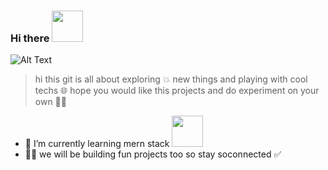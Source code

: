 ### Hi there <img src="https://i.pinimg.com/originals/8b/35/fe/8b35fef55fba1a201c9c7a11d3ec3d64.gif" width="50">

![Alt Text](https://i.pinimg.com/originals/44/5e/e1/445ee117c29f7b1c30ddb1a29e48c15b.gif)

> hi this git is all about exploring 💥 new things and playing with cool techs 🌐
> hope you would like this projects and do experiment on your own 👩‍🚀


- 🌱 I’m currently learning mern stack <img src="https://miro.medium.com/v2/resize:fit:1100/format:webp/1*a-HMmQFQNC76zCZBZfFgJg.gif" width="50">
- 👷‍♂️ we will be building fun projects too so stay soconnected ✅
<!--
**prab002/prab002** is a ✨ _special_ ✨ repository because its `README.md` (this file) appears on your GitHub profile.

Here are some ideas to get you started:

- 🔭 I’m currently working on ...
- 🌱 I’m currently learning ...
- 👯 I’m looking to collaborate on ...
- 🤔 I’m looking for help with ...
- 💬 Ask me about ...
- 📫 How to reach me: ...
- 😄 Pronouns: ...
- ⚡ Fun fact: ...
-->

